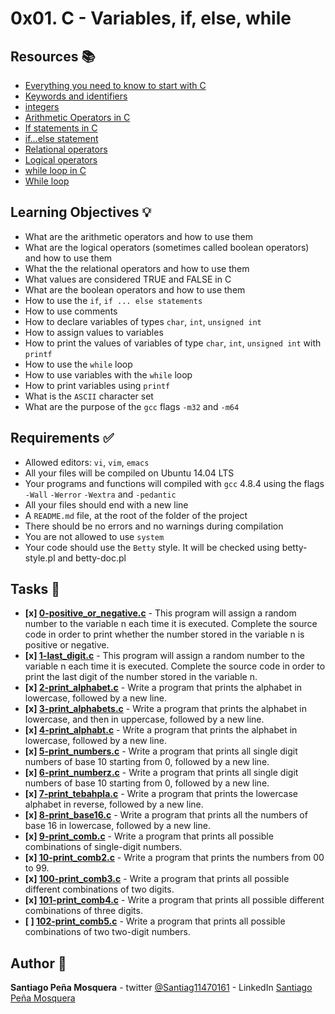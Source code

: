 # 0x01. C - Variables, if, else, while
## Resources :books:

* [Everything you need to know to start with C](https://intranet.hbtn.io/rltoken/lbqOMfcseEq0Y-7al_j1Ag)
* [Keywords and identifiers](https://intranet.hbtn.io/rltoken/ckqC9BrBcMmv-DLmBauaWQ)
* [integers](https://intranet.hbtn.io/rltoken/Oau_6LT7-3IIt5ew_3Ac6g)
* [Arithmetic Operators in C](https://intranet.hbtn.io/rltoken/r4hrHzg2X9JjnKj8sP_SAw)
* [If statements in C](https://intranet.hbtn.io/rltoken/W93uajwXtW3WOxOaeBtF-A)
* [if…else statement](https://intranet.hbtn.io/rltoken/PMD6eKdkj2RmIpagtABihw)
* [Relational operators](https://intranet.hbtn.io/rltoken/dCy4644-X_WJMYxRZwCfFQ)
* [Logical operators](https://intranet.hbtn.io/rltoken/gJzJXQoEdEN1Oxcutp_76Q)
* [while loop in C](https://intranet.hbtn.io/rltoken/Qhq1p5UcR72-VXFJ_iAqWQ)
* [While loop](https://intranet.hbtn.io/rltoken/RY9a1EDxRKNNHhxbJ6Pn_g)

## Learning Objectives :bulb:
* What are the arithmetic operators and how to use them
* What are the logical operators (sometimes called boolean operators) and how to use them
* What the the relational operators and how to use them
* What values are considered TRUE and FALSE in C
* What are the boolean operators and how to use them
* How to use the `if`, `if ... else statements`
* How to use comments
* How to declare variables of types `char`, `int`, `unsigned int`
* How to assign values to variables
* How to print the values of variables of type `char`, `int`, `unsigned int` with `printf`
* How to use the `while` loop
* How to use variables with the `while` loop
* How to print variables using `printf`
* What is the `ASCII` character set
* What are the purpose of the `gcc` flags `-m32` and `-m64`

## Requirements :white_check_mark:
* Allowed editors: `vi`, `vim`, `emacs`
* All your files will be compiled on Ubuntu 14.04 LTS
* Your programs and functions will compiled with `gcc` 4.8.4 using the flags `-Wall` `-Werror` `-Wextra` and `-pedantic`
* All your files should end with a new line
* A `README.md` file, at the root of the folder of the project
* There should be no errors and no warnings during compilation
* You are not allowed to use `system`
* Your code should use the `Betty` style. It will be checked using betty-style.pl and betty-doc.pl

## Tasks :page_with_curl:

- **[x] [0-positive_or_negative.c](./0-positive_or_negative.c)** - This program will assign a random number to the variable n each time it is executed. Complete the source code in order to print whether the number stored in the variable n is positive or negative.
- **[x] [1-last_digit.c](./1-last_digit.c)** - This program will assign a random number to the variable n each time it is executed. Complete the source code in order to print the last digit of the number stored in the variable n.
- **[x] [2-print_alphabet.c](./2-print_alphabet.c)** - Write a program that prints the alphabet in lowercase, followed by a new line.
- **[x] [3-print_alphabets.c](./3-print_alphabets.c)** - Write a program that prints the alphabet in lowercase, and then in uppercase, followed by a new line.
- **[x] [4-print_alphabt.c](./4-print_alphabt.c)** - Write a program that prints the alphabet in lowercase, followed by a new line.
- **[x] [5-print_numbers.c](./5-print_numbers.c)** - Write a program that prints all single digit numbers of base 10 starting from 0, followed by a new line.
- **[x] [6-print_numberz.c](./6-print_numberz.c)** - Write a program that prints all single digit numbers of base 10 starting from 0, followed by a new line.
- **[x] [7-print_tebahpla.c](./7-print_tebahpla.c)** - Write a program that prints the lowercase alphabet in reverse, followed by a new line.
- **[x] [8-print_base16.c](./8-print_base16.c)** - Write a program that prints all the numbers of base 16 in lowercase, followed by a new line.
- **[x] [9-print_comb.c](./9-print_comb.c)** - Write a program that prints all possible combinations of single-digit numbers.
- **[x] [10-print_comb2.c](./10-print_comb2.c)** - Write a program that prints the numbers from 00 to 99.
- **[x] [100-print_comb3.c](./100-print_comb3.c)** - Write a program that prints all possible different combinations of two digits.
- **[x] [101-print_comb4.c](./101-print_comb4.c)** - Write a program that prints all possible different combinations of three digits.
- **[ ] [102-print_comb5.c](./102-print_comb5.c)** - Write a program that prints all possible combinations of two two-digit numbers.

## Author :pencil:
**Santiago Peña Mosquera** - twitter [@Santiag11470161](https://twitter.com/Santiag11470161) - LinkedIn [Santiago Peña Mosquera](https://www.linkedin.com/in/santiago-pe%C3%B1a-mosquera-abaa20196/)
